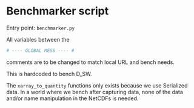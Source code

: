 # Benchmarker script

Entry point: `benchmarker.py`

All variables between the

```python
# ---- GLOBAL MESS ---- #
```

comments are to be changed to match local URL and bench needs.

This is hardcoded to bench D_SW.

The `xarray_to_quantity` functions only exists because we use Serialized data. In a world where we bench after capturing data, none of the data and/or name manipulation in the NetCDFs is needed.
